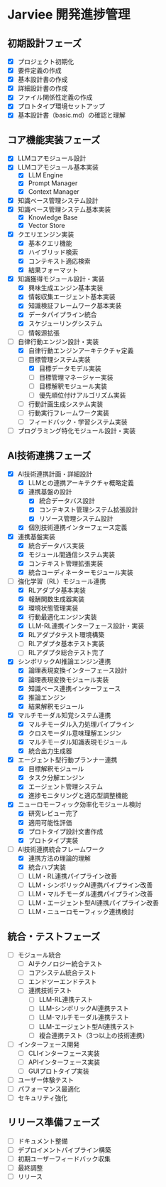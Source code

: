 # Jarviee 開発進捗管理

## 初期設計フェーズ
- [x] プロジェクト初期化
- [x] 要件定義の作成
- [x] 基本設計書の作成
- [x] 詳細設計書の作成
- [x] ファイル関係性定義の作成
- [x] プロトタイプ環境セットアップ
- [x] 基本設計書（basic.md）の確認と理解

## コア機能実装フェーズ
- [x] LLMコアモジュール設計
- [x] LLMコアモジュール基本実装
  - [x] LLM Engine
  - [x] Prompt Manager
  - [x] Context Manager
- [x] 知識ベース管理システム設計
- [x] 知識ベース管理システム基本実装
  - [x] Knowledge Base
  - [x] Vector Store
- [x] クエリエンジン実装
  - [x] 基本クエリ機能
  - [x] ハイブリッド検索
  - [x] コンテキスト適応検索
  - [x] 結果フォーマット
- [x] 知識獲得モジュール設計・実装
  - [x] 興味生成エンジン基本実装
  - [x] 情報収集エージェント基本実装
  - [x] 知識検証フレームワーク基本実装
  - [x] データパイプライン統合
  - [x] スケジューリングシステム
  - [ ] 情報源拡張
- [ ] 自律行動エンジン設計・実装
  - [x] 自律行動エンジンアーキテクチャ定義
  - [ ] 目標管理システム実装
    - [x] 目標データモデル実装
    - [ ] 目標管理マネージャー実装
    - [ ] 目標解釈モジュール実装
    - [ ] 優先順位付けアルゴリズム実装
  - [ ] 行動計画生成システム実装
  - [ ] 行動実行フレームワーク実装
  - [ ] フィードバック・学習システム実装
- [ ] プログラミング特化モジュール設計・実装

## AI技術連携フェーズ
- [x] AI技術連携計画・詳細設計
  - [x] LLMとの連携アーキテクチャ概略定義
  - [x] 連携基盤の設計
    - [x] 統合データバス設計
    - [x] コンテキスト管理システム拡張設計
    - [x] リソース管理システム設計
  - [x] 個別技術連携インターフェース定義
- [x] 連携基盤実装
  - [x] 統合データバス実装
  - [x] モジュール間通信システム実装
  - [x] コンテキスト管理拡張実装
  - [x] 統合コーディネーターモジュール実装
- [ ] 強化学習（RL）モジュール連携
  - [x] RLアダプタ基本実装
  - [x] 報酬関数生成器実装
  - [x] 環境状態管理実装
  - [x] 行動最適化エンジン実装
  - [x] LLM-RL連携インターフェース設計・実装
  - [x] RLアダプタテスト環境構築
  - [ ] RLアダプタ基本テスト実装
  - [ ] RLアダプタ総合テスト完了
- [x] シンボリックAI推論エンジン連携
  - [x] 論理表現変換インターフェース設計
  - [x] 論理表現変換モジュール実装
  - [x] 知識ベース連携インターフェース
  - [x] 推論エンジン
  - [x] 結果解釈モジュール
- [x] マルチモーダル知覚システム連携
  - [x] マルチモーダル入力処理パイプライン
  - [x] クロスモーダル意味理解エンジン
  - [x] マルチモーダル知識表現モジュール
  - [x] 統合出力生成器
- [x] エージェント型行動プランナー連携
  - [x] 目標解釈モジュール
  - [x] タスク分解エンジン
  - [x] エージェント管理システム
  - [x] 進捗モニタリングと適応型調整機能
- [x] ニューロモーフィック効率化モジュール検討
  - [x] 研究レビュー完了
  - [x] 適用可能性評価
  - [x] プロトタイプ設計文書作成
  - [x] プロトタイプ実装
- [ ] AI技術連携統合フレームワーク
  - [x] 連携方法の理論的理解
  - [x] 統合ハブ実装
  - [ ] LLM・RL連携パイプライン改善
  - [ ] LLM・シンボリックAI連携パイプライン改善
  - [ ] LLM・マルチモーダル連携パイプライン改善
  - [ ] LLM・エージェント型AI連携パイプライン改善
  - [ ] LLM・ニューロモーフィック連携検討

## 統合・テストフェーズ
- [ ] モジュール統合
  - [ ] AIテクノロジー統合テスト
  - [ ] コアシステム統合テスト
  - [ ] エンドツーエンドテスト
  - [ ] 連携技術テスト
    - [ ] LLM-RL連携テスト
    - [ ] LLM-シンボリックAI連携テスト
    - [ ] LLM-マルチモーダル連携テスト
    - [ ] LLM-エージェント型AI連携テスト
    - [ ] 複合連携テスト（3つ以上の技術連携）
- [ ] インターフェース開発
  - [ ] CLIインターフェース実装
  - [ ] APIインターフェース実装
  - [ ] GUIプロトタイプ実装
- [ ] ユーザー体験テスト
- [ ] パフォーマンス最適化
- [ ] セキュリティ強化

## リリース準備フェーズ
- [ ] ドキュメント整備
- [ ] デプロイメントパイプライン構築
- [ ] 初期ユーザーフィードバック収集
- [ ] 最終調整
- [ ] リリース